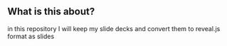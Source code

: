 ## What is this about?
in this repository I will keep my slide decks and convert them to reveal.js format as slides
